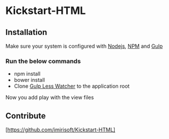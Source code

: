 # Kickstart-HTML

## Installation

Make sure your system is configured with [Nodejs], [NPM] and [Gulp]

### Run the below commands

* npm install
* bower install
* Clone [Gulp Less Watcher] to the application root

Now you add play with the view files

## Contribute
[https://github.com/imirisoft/Kickstart-HTML]

[Nodejs]: <https://nodejs.org>
[NPM]: <https://www.npmjs.com/>
[Gulp]: <http://gulpjs.com/>
[Gulp Less Watcher]: <https://github.com/imirisoft/Gulp-Less-Watcher>
[https://github.com/imirisoft/Kickstart-HTML]: <https://github.com/imirisoft/Kickstart-HTML>